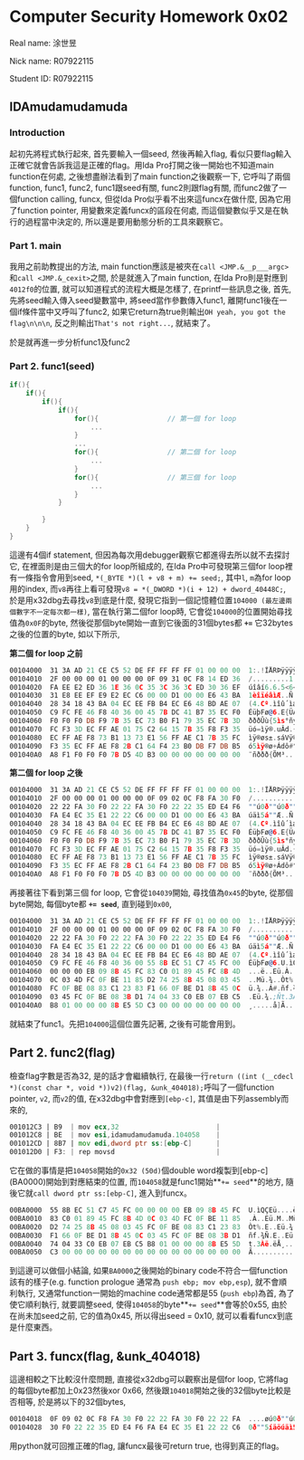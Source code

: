 # Computer Security Homework 0x02

Real name: 涂世昱

Nick name: R07922115

Student ID: R07922115

## IDAmudamudamuda

### Introduction

起初先將程式執行起來, 首先要輸入一個seed, 然後再輸入flag, 看似只要flag輸入正確它就會告訴我這是正確的flag。用Ida Pro打開之後一開始也不知道main function在何處, 之後想盡辦法看到了main function之後觀察一下, 它呼叫了兩個function, func1, func2, func1跟seed有關, func2則跟flag有關, 而func2做了一個function calling, funcx, 但從Ida Pro似乎看不出來這funcx在做什麼, 因為它用了function pointer, 用變數來定義funcx的區段在何處, 而這個變數似乎又是在執行的過程當中決定的, 所以還是要用動態分析的工具來觀察它。

### Part 1. main 

我用之前助教提出的方法, main function應該是被夾在``call <JMP.&__p___argc>``和``call <JMP.&_cexit>``之間, 於是就進入了main function, 在Ida Pro則是對應到``4012f0``的位置, 就可以知道程式的流程大概是怎樣了, 在printf一些訊息之後, 首先, 先將seed輸入傳入seed變數當中, 將seed當作參數傳入func1, 離開func1後在一個if條件當中又呼叫了func2, 如果它return為true則輸出``OH yeah, you got the flag\n\n\n``, 反之則輸出``That's not right...``, 就結束了。

於是就再進一步分析func1及func2

### Part 2. func1(seed)

```c
if(){
    if(){
        if(){
            if(){
                for(){                 // 第一個 for loop
                    ...
                }
                ...
                for(){                 // 第二個 for loop
                    ...
                }
                for(){                 // 第三個 for loop
                    ...                
                }
            }
                
        }
    }
}
```

這邊有4個if statement, 但因為每次用debugger觀察它都進得去所以就不去探討它, 在裡面則是由三個大的for loop所組成的, 在Ida Pro中可發現第三個for loop裡有一條指令會用到seed, ``*(_BYTE *)(l + v8 + m) += seed;``, 其中``l``, ``m``為for loop用的index, 而``v8``再往上看可發現``v8 = *(_DWORD *)(i + 12) + dword_40448C;``, 於是用x32dbg去尋找``v8``到底是什麼, 發現它指到一個記憶體位置``104000 (最左邊兩個數字不一定每次都一樣)``, 當在執行第二個for loop時, 它會從``104000``的位置開始尋找值為``0x0F``的byte, 然後從那個byte開始一直到它後面的31個bytes都 **``+=``** 它32bytes之後的位置的byte, 如以下所示,

**第二個 for loop 之前**
```asm
00104000  31 3A AD 21 CE C5 52 DE FF FF FF FF 01 00 00 00  1:.!ÎÅRÞÿÿÿÿ....  
00104010  2F 00 00 00 01 00 00 00 0F 09 31 0C F8 14 ED 36  /.........1.ø.í6  
00104020  FA EE E2 ED 36 1E 36 0C 35 3C 36 3C ED 30 36 EF  úîâí6.6.5<6<í06ï  
00104030  31 E8 EE EF E9 E2 EC C6 00 00 D1 00 00 E6 43 BA  1èîïéâìÆ..Ñ..æCº  
00104040  28 34 18 43 BA 04 EC EE FB B4 EC E6 48 BD AE 07  (4.Cº.ìîû´ìæH½®.  
00104050  C9 FC FE 46 F8 40 36 00 45 7B DC 41 B7 35 EC F0  ÉüþFø@6.E{ÜA·5ìð  
00104060  F0 F0 F0 DB F9 7B 35 EC 73 B0 F1 79 35 EC 7B 3D  ðððÛù{5ìs°ñy5ì{=  
00104070  FC F3 3D EC FF AE 01 75 C2 64 15 7B 35 F8 F3 35  üó=ìÿ®.uÂd.{5øó5  
00104080  EC FF AE F8 73 B1 13 73 E1 56 FF AE C1 7B 35 FC  ìÿ®øs±.sáVÿ®Á{5ü  
00104090  F3 35 EC FF AE F8 2B C1 64 F4 23 B0 DB F7 DB B5  ó5ìÿ®ø+Ádô#°Û÷Ûµ  
001040A0  A8 F1 F0 F0 F0 7B D5 4D B3 00 00 00 00 00 00 00  ¨ñððð{ÕM³.......  
```

**第二個 for loop 之後**
```asm
00104000  31 3A AD 21 CE C5 52 DE FF FF FF FF 01 00 00 00  1:.!ÎÅRÞÿÿÿÿ....  
00104010  2F 00 00 00 01 00 00 00 0F 09 02 0C F8 FA 30 F0  /...........øú0ð  
00104020  22 22 FA 30 F0 22 22 FA 30 F0 22 22 35 ED E4 F6  ""ú0ð""ú0ð""5íäö  
00104030  FA E4 EC 35 E1 22 22 C6 00 00 D1 00 00 E6 43 BA  úäì5á""Æ..Ñ..æCº  
00104040  28 34 18 43 BA 04 EC EE FB B4 EC E6 48 BD AE 07  (4.Cº.ìîû´ìæH½®.  
00104050  C9 FC FE 46 F8 40 36 00 45 7B DC 41 B7 35 EC F0  ÉüþFø@6.E{ÜA·5ìð  
00104060  F0 F0 F0 DB F9 7B 35 EC 73 B0 F1 79 35 EC 7B 3D  ðððÛù{5ìs°ñy5ì{=  
00104070  FC F3 3D EC FF AE 01 75 C2 64 15 7B 35 F8 F3 35  üó=ìÿ®.uÂd.{5øó5  
00104080  EC FF AE F8 73 B1 13 73 E1 56 FF AE C1 7B 35 FC  ìÿ®øs±.sáVÿ®Á{5ü  
00104090  F3 35 EC FF AE F8 2B C1 64 F4 23 B0 DB F7 DB B5  ó5ìÿ®ø+Ádô#°Û÷Ûµ  
001040A0  A8 F1 F0 F0 F0 7B D5 4D B3 00 00 00 00 00 00 00  ¨ñððð{ÕM³.......  
```

再接著往下看到第三個 for loop, 它會從``104039``開始, 尋找值為``0x45``的byte, 從那個byte開始, 每個byte都 **``+= seed``**, 直到碰到``0x00``,

```asm
00104000  31 3A AD 21 CE C5 52 DE FF FF FF FF 01 00 00 00  1:.!ÎÅRÞÿÿÿÿ....  
00104010  2F 00 00 00 01 00 00 00 0F 09 02 0C F8 FA 30 F0  /...........øú0ð  
00104020  22 22 FA 30 F0 22 22 FA 30 F0 22 22 35 ED E4 F6  ""ú0ð""ú0ð""5íäö  
00104030  FA E4 EC 35 E1 22 22 C6 00 00 D1 00 00 E6 43 BA  úäì5á""Æ..Ñ..æCº  
00104040  28 34 18 43 BA 04 EC EE FB B4 EC E6 48 BD AE 07  (4.Cº.ìîû´ìæH½®.  
00104050  C9 FC FE 46 F8 40 36 00 55 8B EC 51 C7 45 FC 00  ÉüþFø@6.U.ìQÇEü.  
00104060  00 00 00 EB 09 8B 45 FC 83 C0 01 89 45 FC 8B 4D  ...ë..Eü.À..Eü.M  
00104070  0C 03 4D FC 0F BE 11 85 D2 74 25 8B 45 08 03 45  ..Mü.¾..Òt%.E..E  
00104080  FC 0F BE 08 83 C1 23 83 F1 66 0F BE D1 8B 45 0C  ü.¾..Á#.ñf.¾Ñ.E.  
00104090  03 45 FC 0F BE 08 3B D1 74 04 33 C0 EB 07 EB C5  .Eü.¾.;Ñt.3Àë.ëÅ  
001040A0  B8 01 00 00 00 8B E5 5D C3 00 00 00 00 00 00 00  ¸.....å]Ã.......  
```

就結束了func1。先把``104000``這個位置先記著, 之後有可能會用到。

## Part 2. func2(flag)

檢查flag字數是否為32, 是的話才會繼續執行, 在最後一行``return ((int (__cdecl *)(const char *, void *))v2)(flag, &unk_404018);``呼叫了一個function pointer, ``v2``, 而``v2``的值, 在x32dbg中會對應到``[ebp-c]``, 其值是由下列assembly而來的, 

```asm
001012C3 | B9  | mov ecx,32                        | 
001012C8 | BE  | mov esi,idamudamudamuda.104058    |
001012CD | 8B7 | mov edi,dword ptr ss:[ebp-C]      |
001012D0 | F3: | rep movsd                         |
```

它在做的事情是把``104058``開始的``0x32 (50d)``個double word複製到[ebp-c] (BA0000)開始到對應結束的位置, 而``104058``就是func1開始**``+= seed``**的地方, 隨後它就``call dword ptr ss:[ebp-C]``, 進入到funcx。

```asm
00BA0000  55 8B EC 51 C7 45 FC 00 00 00 00 EB 09 8B 45 FC  U.ìQÇEü....ë..Eü  
00BA0010  83 C0 01 89 45 FC 8B 4D 0C 03 4D FC 0F BE 11 85  .À..Eü.M..Mü.¾..  
00BA0020  D2 74 25 8B 45 08 03 45 FC 0F BE 08 83 C1 23 83  Òt%.E..Eü.¾..Á#.  
00BA0030  F1 66 0F BE D1 8B 45 0C 03 45 FC 0F BE 08 3B D1  ñf.¾Ñ.E..Eü.¾.;Ñ  
00BA0040  74 04 33 C0 EB 07 EB C5 B8 01 00 00 00 8B E5 5D  t.3Àë.ëÅ¸.....å]  
00BA0050  C3 00 00 00 00 00 00 00 00 00 00 00 00 00 00 00  Ã...............  
```

到這邊可以做個小結論, 如果``BA0000``之後開始的binary code不符合一個function該有的樣子(e.g. function prologue 通常為 ``push ebp; mov ebp,esp``), 就不會順利執行, 又通常function一開始的machine code通常都是55 (``push ebp``)為首, 為了使它順利執行, 就要調整seed, 使得``104058``的byte**``+= seed``**會等於0x55, 由於在尚未加seed之前, 它的值為0x45, 所以得出seed = 0x10, 就可以看看funcx到底是什麼東西。

## Part 3. funcx(flag, &unk_404018)

這邊相較之下比較沒什麼問題, 直接從x32dbg可以觀察出是個for loop, 它將flag的每個byte都加上0x23然後xor 0x66, 然後跟``104018``開始之後的32個byte比較是否相等, 於是將以下的32個bytes,

```asm
00104018  0F 09 02 0C F8 FA 30 F0 22 22 FA 30 F0 22 22 FA  ....øú0ð""ú0ð""ú  
00104028  30 F0 22 22 35 ED E4 F6 FA E4 EC 35 E1 22 22 C6  0ð""5íäöúäì5á""Æ  
```

用python就可回推正確的flag, 讓funcx最後可return true, 也得到真正的flag。